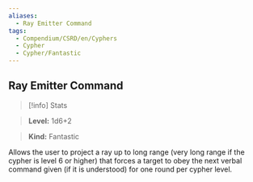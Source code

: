 ```yaml
---
aliases:
  - Ray Emitter Command
tags:
  - Compendium/CSRD/en/Cyphers
  - Cypher
  - Cypher/Fantastic
---
```

  
    
## Ray Emitter Command    
>[!info] Stats    
> **Level:** 1d6+2    
> **Kind:** Fantastic  
    
Allows the user to project a ray up to long range (very long range if the cypher is level 6 or higher) that forces a target to obey the next verbal command given (if it is understood) for one round per cypher level.